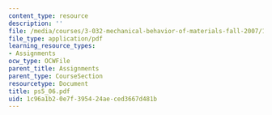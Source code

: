 ```yaml
---
content_type: resource
description: ''
file: /media/courses/3-032-mechanical-behavior-of-materials-fall-2007/1c96a1b20e7f395424aeced3667d481b_ps5_06.pdf
file_type: application/pdf
learning_resource_types:
- Assignments
ocw_type: OCWFile
parent_title: Assignments
parent_type: CourseSection
resourcetype: Document
title: ps5_06.pdf
uid: 1c96a1b2-0e7f-3954-24ae-ced3667d481b
---
```

